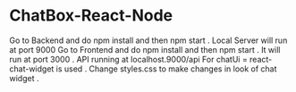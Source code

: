 # ChatBox-React-Node
Go to Backend and do npm install and then npm start . Local Server will run at port 9000
Go to Frontend and do npm install and then npm start . It will run at port 3000 .
API running at localhost.9000/api 
For chatUi = react-chat-widget is used .
Change styles.css to make changes in look of chat widget .
